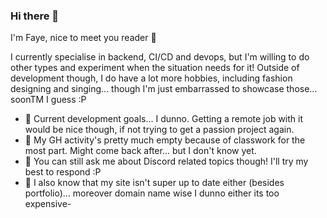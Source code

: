 
### Hi there 👋

I'm Faye, nice to meet you reader 💖 <!-- (You can also call me Delta though, I'm fine with either~) -->

I currently specialise in backend, CI/CD and devops, but I'm willing to do other types and experiment when the situation needs for it!
Outside of development though, I do have a lot more hobbies, including fashion designing and singing... though I'm just embarrassed to showcase those... soonTM I guess :P


- 🌱 Current development goals... I dunno. Getting a remote job with it would be nice though, if not trying to get a passion project again.
- 🔭 My GH activity's pretty much empty because of classwork for the most part. Might come back after... but I don't know yet. 
- 💬 You can still ask me about Discord related topics though! I'll try my best to respond :P
- 👀 I also know that my site isn't super up to date either (besides portfolio)... moreover domain name wise I dunno either its too expensive-

<!--

![](https://github.com/fayedel/github-stats/blob/master/generated/overview.svg)
![](https://github.com/fayedel/github-stats/blob/master/generated/languages.svg)

![](https://komarev.com/ghpvc/?username=deltaxwizard&color=ff69b4)

 -->
